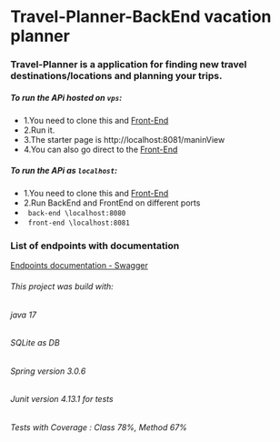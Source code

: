 # Travel-Planner-BackEnd vacation planner

### Travel-Planner is a application for finding new travel destinations/locations and planning your trips.

##### To run the APi hosted on `vps`:
- 1.You need to clone this and [Front-End](https://github.com/domKul/Travel-Planner-Vaadin-FrontEnd)
- 2.Run it.
- 3.The starter page is http://localhost:8081/maninView
- 4.You can also go direct to the [Front-End](http://vps-7c561477.vps.ovh.net:8081/maninView)


##### To run the APi as `localhost`:
- 1.You need to clone this and [Front-End](https://github.com/domKul/Travel-Planner-Vaadin-FrontEnd)
- 2.Run BackEnd and FrontEnd on different ports
- `` back-end \localhost:8080``
- `` front-end \localhost:8081``


### List of endpoints with documentation 
 [Endpoints documentation  - Swagger](http://vps-7c561477.vps.ovh.net:8080/swagger-ui/index.html#/)

###### This project was build with:
###### java 17
###### SQLite as DB
###### Spring version 3.0.6
###### Junit version 4.13.1 for tests
###### Tests with Coverage : Class 78%, Method 67%
